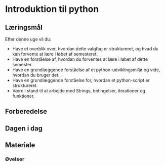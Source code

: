 # Introduktion til python

## Læringsmål

Efter denne uge vil du:

- Have et overblik over, hvordan dette valgfag er struktureret, og hvad du kan forvente at lære i løbet af semesteret.
- Have en forståelse af, hvordan du forventes at lære i løbet af dette semester.
- Have en grundlæggende forståelse af et python-udviklingsmiljø og vide, hvordan du bruger det.
- Have en grundlæggende forståelse for, hvordan et python-script er struktureret.
- Være i stand til at arbejde med Strings, betingelser, iterationer og funktioner.

## Forberedelse

## Dagen i dag

## Materiale
### Øvelser
